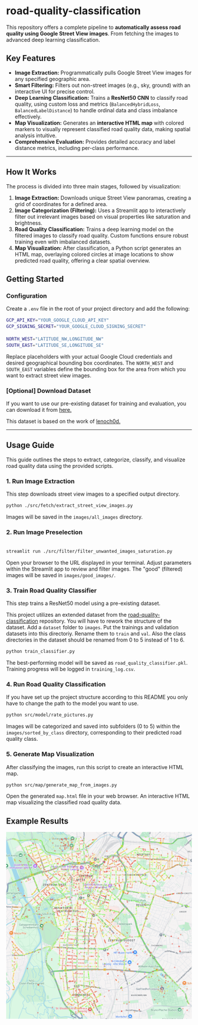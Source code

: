 # road-quality-classification

This repository offers a complete pipeline to **automatically assess road quality using Google Street View images**. From fetching the images to advanced deep learning classification.

## Key Features

* **Image Extraction:** Programmatically pulls Google Street View images for any specified geographic area.
* **Smart Filtering:** Filters out non-street images (e.g., sky, ground) with an interactive UI for precise control.
* **Deep Learning Classification:** Trains a **ResNet50 CNN** to classify road quality, using custom loss and metrics (`BalancedHybridLoss`, `BalancedLabelDistance`) to handle ordinal data and class imbalance effectively.
* **Map Visualization:** Generates an **interactive HTML map** with colored markers to visually represent classified road quality data, making spatial analysis intuitive.
* **Comprehensive Evaluation:** Provides detailed accuracy and label distance metrics, including per-class performance.

---

## How It Works

The process is divided into three main stages, followed by visualization:

1.  **Image Extraction:** Downloads unique Street View panoramas, creating a grid of coordinates for a defined area.
2.  **Image Categorization (Filtering):** Uses a Streamlit app to interactively filter out irrelevant images based on visual properties like saturation and brightness.
3.  **Road Quality Classification:** Trains a deep learning model on the filtered images to classify road quality. Custom functions ensure robust training even with imbalanced datasets.
4.  **Map Visualization:** After classification, a Python script generates an HTML map, overlaying colored circles at image locations to show predicted road quality, offering a clear spatial overview.

## Getting Started

### Configuration

Create a `.env` file in the root of your project directory and add the following:

```bash
GCP_API_KEY="YOUR_GOOGLE_CLOUD_API_KEY"
GCP_SIGNING_SECRET="YOUR_GOOGLE_CLOUD_SIGNING_SECRET"

NORTH_WEST="LATITUDE_NW,LONGITUDE_NW"
SOUTH_EAST="LATITUDE_SE,LONGITUDE_SE"
```

Replace placeholders with your actual Google Cloud credentials and desired geographical bounding box coordinates.
The `NORTH_WEST` and `SOUTH_EAST` variables define the bounding box for the area from which you want to extract street view images.

### [Optional] Download Dataset

If you want to use our pre-existing dataset for training and evaluation, you can download it from [here.](https://drive.google.com/file/d/1x3EScOoQ9fMtsAY1nGyI0p9BcaqriR1J/view?usp=sharing)

This dataset is based on the work of [lenoch0d.](https://github.com/lenoch0d/road-quality-classification)


---

## Usage Guide

This guide outlines the steps to extract, categorize, classify, and visualize road quality data using the provided scripts.

### 1. Run Image Extraction

This step downloads street view images to a specified output directory.

```bash
python ./src/fetch/extract_street_view_images.py
```

Images will be saved in the `images/all_images` directory.

### 2. Run Image Preselection

```bash

streamlit run ./src/filter/filter_unwanted_images_saturation.py
```

Open your browser to the URL displayed in your terminal.
Adjust parameters within the Streamlit app to review and filter images.
The "good" (filtered) images will be saved in `images/good_images/`.

### 3. Train Road Quality Classifier

This step trains a ResNet50 model using a pre-existing dataset.

 This project utilizes an extended dataset from the [road-quality-classification](https://github.com/lenoch0d/road-quality-classification) repository.
You will have to rework the structure of the dataset. Add a `dataset` folder to `images`. Put the trainings and validation datasets into this directoriy. Rename them to `train` and `val`. Also the class directories in the dataset should be renamed from 0 to 5 instead of 1 to 6.

```bash
python train_classifier.py
```

The best-performing model will be saved as `road_quality_classifier.pkl`.
Training progress will be logged in `training_log.csv`.

### 4. Run Road Quality Classification

If you have set up the project structure according to this README you only have to change the path to the model you want to use.
```bash
python src/model/rate_pictures.py
```
Images will be categorized and saved into subfolders (0 to 5) within the `images/sorted_by_class` directory, corresponding to their predicted road quality class.

### 5. Generate Map Visualization

After classifying the images, run this script to create an interactive HTML map.

```bash
python src/map/generate_map_from_images.py
```

Open the generated `map.html` file in your web browser.
An interactive HTML map visualizing the classified road quality data.

## Example Results
![map](images/readme/map.png)